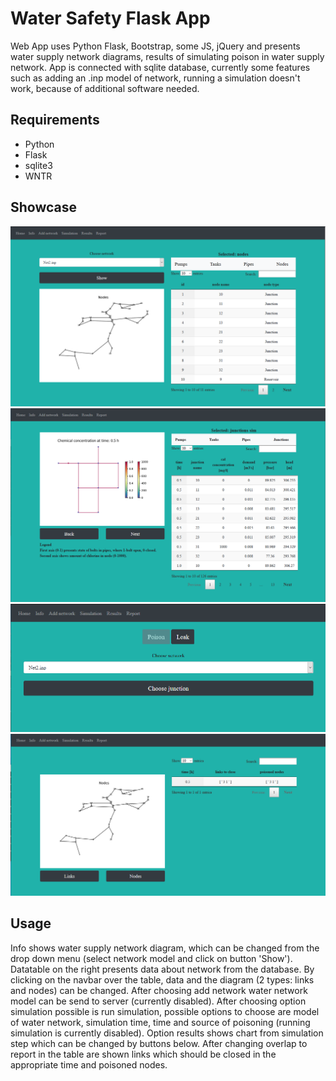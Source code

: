 # Water Safety Flask App
Web App uses Python Flask, Bootstrap, some JS, jQuery and presents water supply network diagrams, results of simulating poison in water supply network. App is connected with sqlite database, currently some features such as adding an .inp model of network, running a simulation doesn't work, because of additional software needed.

## Requirements
* Python
* Flask
* sqlite3
* WNTR

## Showcase
 <img src="images/info.PNG" >
 <img src="images/results.PNG" >
 <img src="images/simulation.PNG" >
 <img src="images/report.PNG" >
 
 ## Usage
 Info shows water supply network diagram, which can be changed from the drop down menu (select network model and click on button 'Show'). Datatable on the right presents data about network from the database. By clicking on the navbar over the table, data and the diagram (2 types: links and nodes) can be changed. After choosing add network water network model can be send to server (currently disabled). After choosing option simulation possible is run simulation, possible options to choose are model of water network, simulation time, time and source of poisoning (running simulation is currently disabled). Option results shows chart from simulation step which can be changed by buttons below. After changing overlap to report in the table are shown links which should be closed in the appropriate time and poisoned nodes.
